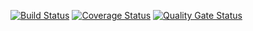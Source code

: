 [![Build Status](https://travis-ci.org/seekerk/gtest.svg?branch=master)](https://travis-ci.org/seekerk/gtest)
[![Coverage Status](https://coveralls.io/repos/seekerk/gtest/badge.svg?branch=master)](https://coveralls.io/github/seekerk/gtest?branch=master)
[![Quality Gate Status](https://sonarcloud.io/api/project_badges/measure?project=nfilin480_testPO&metric=alert_status)](https://sonarcloud.io/dashboard?id=nfilin480_testPO)
